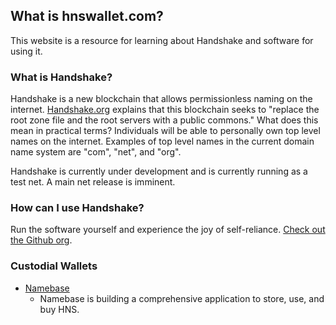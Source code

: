 ## What is hnswallet.com?

This website is a resource for learning about Handshake and software for using it.

### What is Handshake?

Handshake is a new blockchain that allows permissionless naming on the internet. [Handshake.org](https://handshake.org) explains that this blockchain seeks to "replace the root zone file and the root servers with a public commons." What does this mean in practical terms? Individuals will be able to personally own top level names on the internet. Examples of top level names in the current domain name system are "com", "net", and "org".

Handshake is currently under development and is currently running as a test net. A main net release is imminent.

### How can I use Handshake?

Run the software yourself and experience the joy of self-reliance. [Check out the Github org](https://github.com/handshake-org).

### Custodial Wallets

* [Namebase](https://namebase.io/)
  * Namebase is building a comprehensive application to store, use, and buy HNS.
